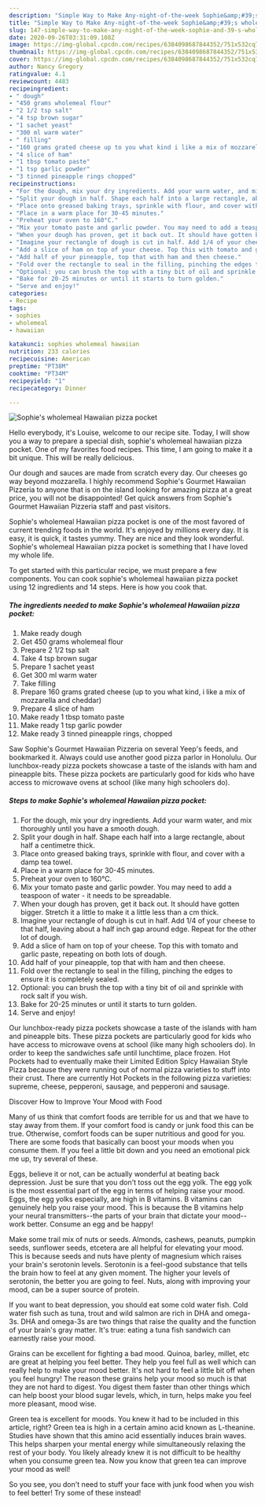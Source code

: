 ```yaml
---
description: "Simple Way to Make Any-night-of-the-week Sophie&amp;#39;s wholemeal Hawaiian pizza pocket"
title: "Simple Way to Make Any-night-of-the-week Sophie&amp;#39;s wholemeal Hawaiian pizza pocket"
slug: 147-simple-way-to-make-any-night-of-the-week-sophie-and-39-s-wholemeal-hawaiian-pizza-pocket
date: 2020-09-26T03:31:09.108Z
image: https://img-global.cpcdn.com/recipes/6384098687844352/751x532cq70/sophies-wholemeal-hawaiian-pizza-pocket-recipe-main-photo.jpg
thumbnail: https://img-global.cpcdn.com/recipes/6384098687844352/751x532cq70/sophies-wholemeal-hawaiian-pizza-pocket-recipe-main-photo.jpg
cover: https://img-global.cpcdn.com/recipes/6384098687844352/751x532cq70/sophies-wholemeal-hawaiian-pizza-pocket-recipe-main-photo.jpg
author: Nancy Gregory
ratingvalue: 4.1
reviewcount: 4483
recipeingredient:
- " dough"
- "450 grams wholemeal flour"
- "2 1/2 tsp salt"
- "4 tsp brown sugar"
- "1 sachet yeast"
- "300 ml warm water"
- " filling"
- "160 grams grated cheese up to you what kind i like a mix of mozzarella and cheddar"
- "4 slice of ham"
- "1 tbsp tomato paste"
- "1 tsp garlic powder"
- "3 tinned pineapple rings chopped"
recipeinstructions:
- "For the dough, mix your dry ingredients. Add your warm water, and mix thoroughly until you have a smooth dough."
- "Split your dough in half. Shape each half into a large rectangle, about half a centimetre thick."
- "Place onto greased baking trays, sprinkle with flour, and cover with a damp tea towel."
- "Place in a warm place for 30-45 minutes."
- "Preheat your oven to 160°C."
- "Mix your tomato paste and garlic powder. You may need to add a teaspoon of water - it needs to be spreadable."
- "When your dough has proven, get it back out. It should have gotten bigger. Stretch it a little to make it a little less than a cm thick."
- "Imagine your rectangle of dough is cut in half. Add 1/4 of your cheese to that half, leaving about a half inch gap around edge. Repeat for the other lot of dough."
- "Add a slice of ham on top of your cheese. Top this with tomato and garlic paste, repeating on both lots of dough."
- "Add half of your pineapple, top that with ham and then cheese."
- "Fold over the rectangle to seal in the filling, pinching the edges to ensure it is completely sealed."
- "Optional: you can brush the top with a tiny bit of oil and sprinkle with rock salt if you wish."
- "Bake for 20-25 minutes or until it starts to turn golden."
- "Serve and enjoy!"
categories:
- Recipe
tags:
- sophies
- wholemeal
- hawaiian

katakunci: sophies wholemeal hawaiian 
nutrition: 233 calories
recipecuisine: American
preptime: "PT38M"
cooktime: "PT34M"
recipeyield: "1"
recipecategory: Dinner

---
```



![Sophie&#39;s wholemeal Hawaiian pizza pocket](https://img-global.cpcdn.com/recipes/6384098687844352/751x532cq70/sophies-wholemeal-hawaiian-pizza-pocket-recipe-main-photo.jpg)

Hello everybody, it's Louise, welcome to our recipe site. Today, I will show you a way to prepare a special dish, sophie&#39;s wholemeal hawaiian pizza pocket. One of my favorites food recipes. This time, I am going to make it a bit unique. This will be really delicious.

Our dough and sauces are made from scratch every day. Our cheeses go way beyond mozzarella. I highly recommend Sophie&#39;s Gourmet Hawaiian Pizzeria to anyone that is on the island looking for amazing pizza at a great price, you will not be disappointed! Get quick answers from Sophie&#39;s Gourmet Hawaiian Pizzeria staff and past visitors.

Sophie&#39;s wholemeal Hawaiian pizza pocket is one of the most favored of current trending foods in the world. It's enjoyed by millions every day. It is easy, it is quick, it tastes yummy. They are nice and they look wonderful. Sophie&#39;s wholemeal Hawaiian pizza pocket is something that I have loved my whole life.


To get started with this particular recipe, we must prepare a few components. You can cook sophie&#39;s wholemeal hawaiian pizza pocket using 12 ingredients and 14 steps. Here is how you cook that.

<!--inarticleads1-->

##### The ingredients needed to make Sophie&#39;s wholemeal Hawaiian pizza pocket:

1. Make ready  dough
1. Get 450 grams wholemeal flour
1. Prepare 2 1/2 tsp salt
1. Take 4 tsp brown sugar
1. Prepare 1 sachet yeast
1. Get 300 ml warm water
1. Take  filling
1. Prepare 160 grams grated cheese (up to you what kind, i like a mix of mozzarella and cheddar)
1. Prepare 4 slice of ham
1. Make ready 1 tbsp tomato paste
1. Make ready 1 tsp garlic powder
1. Make ready 3 tinned pineapple rings, chopped


Saw Sophie&#39;s Gourmet Hawaiian Pizzeria on several Yeep&#39;s feeds, and bookmarked it. Always could use another good pizza parlor in Honolulu. Our lunchbox-ready pizza pockets showcase a taste of the islands with ham and pineapple bits. These pizza pockets are particularly good for kids who have access to microwave ovens at school (like many high schoolers do). 

<!--inarticleads2-->

##### Steps to make Sophie&#39;s wholemeal Hawaiian pizza pocket:

1. For the dough, mix your dry ingredients. Add your warm water, and mix thoroughly until you have a smooth dough.
1. Split your dough in half. Shape each half into a large rectangle, about half a centimetre thick.
1. Place onto greased baking trays, sprinkle with flour, and cover with a damp tea towel.
1. Place in a warm place for 30-45 minutes.
1. Preheat your oven to 160°C.
1. Mix your tomato paste and garlic powder. You may need to add a teaspoon of water - it needs to be spreadable.
1. When your dough has proven, get it back out. It should have gotten bigger. Stretch it a little to make it a little less than a cm thick.
1. Imagine your rectangle of dough is cut in half. Add 1/4 of your cheese to that half, leaving about a half inch gap around edge. Repeat for the other lot of dough.
1. Add a slice of ham on top of your cheese. Top this with tomato and garlic paste, repeating on both lots of dough.
1. Add half of your pineapple, top that with ham and then cheese.
1. Fold over the rectangle to seal in the filling, pinching the edges to ensure it is completely sealed.
1. Optional: you can brush the top with a tiny bit of oil and sprinkle with rock salt if you wish.
1. Bake for 20-25 minutes or until it starts to turn golden.
1. Serve and enjoy!


Our lunchbox-ready pizza pockets showcase a taste of the islands with ham and pineapple bits. These pizza pockets are particularly good for kids who have access to microwave ovens at school (like many high schoolers do). In order to keep the sandwiches safe until lunchtime, place frozen. Hot Pockets had to eventually make their Limited Edition Spicy Hawaiian Style Pizza because they were running out of normal pizza varieties to stuff into their crust. There are currently Hot Pockets in the following pizza varieties: supreme, cheese, pepperoni, sausage, and pepperoni and sausage. 

Discover How to Improve Your Mood with Food


Many of us think that comfort foods are terrible for us and that we have to stay away from them. If your comfort food is candy or junk food this can be true. Otherwise, comfort foods can be super nutritious and good for you. There are some foods that basically can boost your moods when you consume them. If you feel a little bit down and you need an emotional pick me up, try several of these.

Eggs, believe it or not, can be actually wonderful at beating back depression. Just be sure that you don't toss out the egg yolk. The egg yolk is the most essential part of the egg in terms of helping raise your mood. Eggs, the egg yolks especially, are high in B vitamins. B vitamins can genuinely help you raise your mood. This is because the B vitamins help your neural transmitters--the parts of your brain that dictate your mood--work better. Consume an egg and be happy!

Make some trail mix of nuts or seeds. Almonds, cashews, peanuts, pumpkin seeds, sunflower seeds, etcetera are all helpful for elevating your mood. This is because seeds and nuts have plenty of magnesium which raises your brain's serotonin levels. Serotonin is a feel-good substance that tells the brain how to feel at any given moment. The higher your levels of serotonin, the better you are going to feel. Nuts, along with improving your mood, can be a super source of protein.

If you want to beat depression, you should eat some cold water fish. Cold water fish such as tuna, trout and wild salmon are rich in DHA and omega-3s. DHA and omega-3s are two things that raise the quality and the function of your brain's gray matter. It's true: eating a tuna fish sandwich can earnestly raise your mood. 

Grains can be excellent for fighting a bad mood. Quinoa, barley, millet, etc are great at helping you feel better. They help you feel full as well which can really help to make your mood better. It's not hard to feel a little bit off when you feel hungry! The reason these grains help your mood so much is that they are not hard to digest. You digest them faster than other things which can help boost your blood sugar levels, which, in turn, helps make you feel more pleasant, mood wise.

Green tea is excellent for moods. You knew it had to be included in this article, right? Green tea is high in a certain amino acid known as L-theanine. Studies have shown that this amino acid essentially induces brain waves. This helps sharpen your mental energy while simultaneously relaxing the rest of your body. You likely already knew it is not difficult to be healthy when you consume green tea. Now you know that green tea can improve your mood as well!

So you see, you don't need to stuff your face with junk food when you wish to feel better! Try some of these instead!

